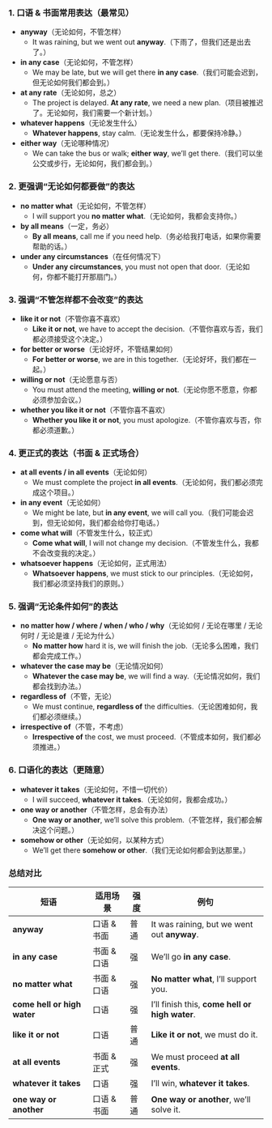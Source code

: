### **1. 口语 & 书面常用表达**（最常见）  
- **anyway**（无论如何，不管怎样）  
  - It was raining, but we went out **anyway**.（下雨了，但我们还是出去了。）  
- **in any case**（无论如何，不管怎样）  
  - We may be late, but we will get there **in any case**.（我们可能会迟到，但无论如何我们都会到。）  
- **at any rate**（无论如何，总之）  
  - The project is delayed. **At any rate**, we need a new plan.（项目被推迟了。无论如何，我们需要一个新计划。）  
- **whatever happens**（无论发生什么）  
  - **Whatever happens**, stay calm.（无论发生什么，都要保持冷静。）  
- **either way**（无论哪种情况）  
  - We can take the bus or walk; **either way**, we’ll get there.（我们可以坐公交或步行，无论如何，我们都会到。）  
 
### **2. 更强调“无论如何都要做”的表达**  
- **no matter what**（无论如何，不管怎样）  
  - I will support you **no matter what**.（无论如何，我都会支持你。）
- **by all means**（一定，务必）  
  - **By all means**, call me if you need help.（务必给我打电话，如果你需要帮助的话。）  
- **under any circumstances**（在任何情况下）  
  - **Under any circumstances**, you must not open that door.（无论如何，你都不能打开那扇门。）  
 
### **3. 强调“不管怎样都不会改变”的表达**   
- **like it or not**（不管你喜不喜欢）  
  - **Like it or not**, we have to accept the decision.（不管你喜欢与否，我们都必须接受这个决定。）  
- **for better or worse**（无论好坏，不管结果如何）  
  - **For better or worse**, we are in this together.（无论好坏，我们都在一起。）  
- **willing or not**（无论愿意与否）  
  - You must attend the meeting, **willing or not**.（无论你愿不愿意，你都必须参加会议。）  
- **whether you like it or not**（不管你喜不喜欢）  
  - **Whether you like it or not**, you must apologize.（不管你喜欢与否，你都必须道歉。）  
 
### **4. 更正式的表达**（书面 & 正式场合）  
- **at all events / in all events**（无论如何）  
  - We must complete the project **in all events**.（无论如何，我们都必须完成这个项目。）  
- **in any event**（无论如何）  
  - We might be late, but **in any event**, we will call you.（我们可能会迟到，但无论如何，我们都会给你打电话。）  
- **come what will**（不管发生什么，较正式）  
  - **Come what will**, I will not change my decision.（不管发生什么，我都不会改变我的决定。）  
- **whatsoever happens**（无论如何，正式用法）  
  - **Whatsoever happens**, we must stick to our principles.（无论如何，我们都必须坚持我们的原则。）  
  
### **5. 强调“无论条件如何”的表达**  
- **no matter how / where / when / who / why**（无论如何 / 无论在哪里 / 无论何时 / 无论是谁 / 无论为什么）  
  - **No matter how** hard it is, we will finish the job.（无论多么困难，我们都会完成工作。）  
- **whatever the case may be**（无论情况如何）  
  - **Whatever the case may be**, we will find a way.（无论情况如何，我们都会找到办法。）  
- **regardless of**（不管，无论）  
  - We must continue, **regardless of** the difficulties.（无论困难如何，我们都必须继续。）  
- **irrespective of**（不管，不考虑）  
  - **Irrespective of** the cost, we must proceed.（不管成本如何，我们都必须推进。）    
 
### **6. 口语化的表达（更随意）**  
- **whatever it takes**（无论如何，不惜一切代价）  
  - I will succeed, **whatever it takes**.（无论如何，我都会成功。）  
- **one way or another**（不管怎样，总会有办法）  
  - **One way or another**, we’ll solve this problem.（不管怎样，我们都会解决这个问题。）  
- **somehow or other**（无论如何，以某种方式）  
  - We’ll get there **somehow or other**.（我们无论如何都会到达那里。）   
 
### **总结对比**
| 短语 | 适用场景 | 强度 | 例句 |
|------|---------|------|------|
| **anyway** | 口语 & 书面 | 普通 | It was raining, but we went out **anyway**. |
| **in any case** | 书面 & 口语 | 强 | We’ll go **in any case**. |
| **no matter what** | 书面 & 口语 | 强 | **No matter what**, I’ll support you. |
| **come hell or high water** | 口语 | 强 | I’ll finish this, **come hell or high water**. |
| **like it or not** | 口语 | 普通 | **Like it or not**, we must do it. |
| **at all events** | 书面 & 正式 | 强 | We must proceed **at all events**. |
| **whatever it takes** | 口语 | 强 | I’ll win, **whatever it takes**. |
| **one way or another** | 口语 & 书面 | 普通 | **One way or another**, we’ll solve it. |
 
